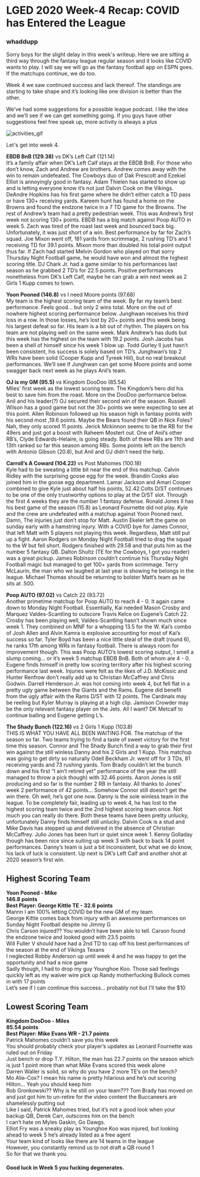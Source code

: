 # LGED 2020 Week-4 Recap: COVID has Entered the League

### whaddupp

Sorry boys for the slight delay in this week's writeup. Here we are sitting a third way through the fantasy league regular season and it looks like COVID wants to play. I will say we will go as the fantasy football app on ESPN goes. If the matchups continue, we do too.

Week 4 we saw continued success and lack thereof. The standings are starting to take shape and it’s looking like one division is better than the other.

We’ve had some suggestions for a possible league podcast. I like the idea and we’ll see if we can get something going. If you guys have other suggestions feel free speak up, more activity is always a plus

![activities_gif](https://tenor.com/view/step-brothers-room-for-activities-gif-10162194)

Let's get into week 4.


**EBDB BnB (129.38)** vs DK’s Left Calf (121.14)\
It’s a family affair when DK’s Left Calf stays at the EBDB BnB. For those who don’t know, Zach and Andrew are brothers. Andrew comes away with the win to remain undefeated. The Cowboys duo of Dak Prescott and Ezekiel Elliot is annoyingly good in fantasy. Adam Thielen has started to show up and is letting everyone know it’s not just Dalvin Cook on the Vikings. DeAndre Hopkins has his first game where he didn’t either catch a TD pass or have 130+ receiving yards. Kareem hunt has found a home on the Browns and found the endzone twice in a 7 TD game for the Browns. The rest of Andrew’s team had a pretty pedestrian week. This was Andrew’s first week not scoring 130+ points. EBDB has a big match against Poop AUTO in week 5. Zach was tired of the roast last week and bounced back big. Unfortunately, it was just short of a win. Best performance by far for Zach’s squad. Joe Mixon went off, 181 yards from scrimmage, 2 rushing TD’s and 1 receiving TD for 39.1 points. Mixon more than doubled his total point output thus far. If Zach had started Melvin Gordon who played on that sorry Thursday Night Football game, he would have won and almost the highest scoring title. DJ Chark Jr. had a game similar to his performances last season as he grabbed 2 TD’s for 22.5 points. Positive performances nonetheless from DK’s Left Calf, maybe he can grab a win next week as 2 Girls 1 Kupp comes to town. 


**Yoon Pooned (146.8)** vs I need Moore points (97.68)\
My team is the highest scoring team of the week. By far my team’s best performance. Feels good... but only 2 wins total. More on the out of nowhere highest scoring performance below. Junghwan receives his third loss in a row. In those losses, he’s lost by 20+ points and this week being his largest defeat so far. His team is a bit out of rhythm. The players on his team are not playing well on the same week. Mark Andrew’s has duds but this week has the highest on the team with 19.2 points. Josh Jacobs has been a shell of himself since his week 1 blow up. Todd Gurley II just hasn’t been consistent, his success is solely based on TD’s. Junghwan’s top 2 WRs have been solid (Cooper Kupp and Tyreek Hill), but no real breakout performances. We’ll see if Junghwan can get some Moore points and some swagger back next week as he plays Anil’s team.


**OJ is my GM (95.5)** vs Kingdom DooDoo (85.54)\
Miles’ first week as the lowest scoring team. The Kingdom’s hero did his best to save him from the roast. More on the DooDoo performance below. Anil and his leader(?) OJ secured their second win of the season. Russell Wilson has a good game but not the 30+ points we were expecting to see at this point. Allen Robinson followed up his season high in fantasy points with his second most ,19.6 points. Maybe the Bears found their QB in Nick Foles? Nah, they only scored 11 points. Jerick Mckinnon seems to be the RB for the 49ers and just got a boost with Raheem Mostert out. One of Anil’s other RB’s, Clyde Edwards-Helaire, is going steady. Both of these RBs are 11th and 13th ranked so far this season among RBs. Some points left on the bench with Antonio Gibson (20.8), but Anil and OJ didn’t need the help.


**Carroll’s A Coward (104.22)** vs Post Mahomes (100.18)\
Kyle had to be sweating a little bit near the end of this matchup. Calvin Ridley with the surprising goose egg for the week. Brandin Cooks also joined him in the goose egg department. Lamar Jackson and Amari Cooper combined to give Kyle just about half his points, 52.42.Colts D/ST continues to be one of the only trustworthy options to play at the D/ST slot. Through the first 4 weeks they are the number 1 fantasy defense. Ronald Jones II has his best game of the season (15.8) as Leonard Fournette did not play. Kyle and the crew are undefeated with a matchup against Yoon Pooned next. Damn, The injuries just don’t stop for Matt. Austin Ekeler left the game on sunday early with a hamstring injury. With a COVID bye for James Connor, that left Matt with 5 players not playing this week. Regardless, Matt still put up a fight. Aaron Rodgers on Monday Night Football tried to drag the squad to the W but fell short. Rodgers finished with 29.58 and that puts him as the number 5 fantasy QB. Dalton Shultz (TE for the Cowboys, I got you reader) was a great pickup. James Robinson couldn’t continue his Thursday Night Football magic but managed to get 100+ yards from scrimmage. Terry McLaurin, the man who we laughed at last year is showing he belongs in the league. Michael Thomas should be returning to bolster Matt’s team as he sits at .500.


**Poop AUTO (97.02)** vs Catch 22 (93.72)\
Another primetime matchup for Poop AUTO to reach 4 - 0. It again came down to Monday Night Football. Essentially, Kai needed Mason Crosby and Marquez Valdes-Scantling to outscore Travis Kelce on Eugene’s Catch 22. Crosby has been playing well, Valdes-Scantling hasn’t shown much since week 1. They combined on MNF for a whopping 13.5 for the W. Kai’s combo of Josh Allen and Alvin Kamra is explosive accounting for most of Kai’s success so far. Tyler Boyd has been a nice little steal of the draft (round 6), he ranks 17th among WRs in fantasy football. There is always room for improvement though. This was Poop AUTO’s lowest scoring output, I smell a slump coming… or it’s week 5 matchup EBDB BnB. Both of whom are 4 - 0. Eugene finds himself in pretty low scoring territory after his highest scoring performance last week. Injuries were felt as the likes of J.D. McKissic and Hunter Renfrow don’t really add up to Christian McCaffrey and Chris Godwin. Darrell Henderson Jr. was hot coming into week 4, but fell flat in a pretty ugly game between the Giants and the Rams. Eugene did benefit from the ugly affair with the Rams D/ST with 12 points. The Cardinals may be reeling but Kyler Murray is playing at a high clip. Jamison Crowder may be the only relevant fantasy player on the Jets. All I want? DK Metcalf to continue balling and Eugene getting L’s.


**The Shady Bunch (122.16)** vs 2 Girls 1 Kupp (103.8)\
THIS IS WHAT YOU HAVE ALL BEEN WAITING FOR. The matchup of the season so far. Two teams trying to find a taste of sweet victory for the first time this season. Connor and The Shady Bunch find a way to grab their first win against the still winless Danny and his 2 Girls and 1 Kupp. This matchup was going to get dirty so naturally Odell Beckham Jr. went off for 3 TDs, 81 receiving yards and 73 rushing yards. Tom Brady couldn’t let the bunch down and his first “I ain’t retired yet” performance of the year (he still managed to throw a pick though) with 32.46 points. Aaron Jones is still producing and so far is the number 2 RB in fantasy. All thanks to Jones’ week 2 performance of 42 points... Somehow Connor still doesn’t get the win there. Oh well, he’s got one now. Danny is the sole winless team in the league. To be completely fair, leading up to week 4, he has lost to the highest scoring team twice and the 2nd highest scoring team once. Not much you can really do there. Both these teams have been pretty unlucky, unfortunately Danny finds himself still unlucky. Dalvin Cook is a stud and Mike Davis has stepped up and delivered in the absence of Christian McCaffrey. Julio Jones has been hurt or quiet since week 1. Kenny Golladay though has been nice since suiting up week 3 with back to back 14 point performances. Danny’s team is just a bit inconsistent, but what we do know, his lack of luck is consistent. Up next is DK’s Left Calf and another shot at 2020 season’s first win.


## Highest Scoring Team
**Yoon Pooned - Mike**\
**146.8 points**\
**Best Player: George Kittle TE - 32.6 points**\
Mannn I am 100% letting COVID be the new GM of my team\
George Kittle comes back from injury with an awesome performances on Sunday Night Football despite no Jimmy G\
Chris Carson injured?? You wouldn’t have been able to tell. Carson found the endzone twice and looked good with 23.5 points\
Will Fuller V should have had a 2nd TD to cap off his best performances of the season at the end of Vikings Texans\
I neglected Robby Anderson up until week 4 and he was happy to get the opportunity and had a nice game\
Sadly though, I had to drop my guy Younghoe Koo. Those sad feelings quickly left as my waiver wire pick up Randy motherfucking Bullock comes in with 17 points\
Let’s see if I can continue this success… probably not but I’ll take the $10

## Lowest Scoring Team
**Kingdom DooDoo - Miles**\
**85.54 points**\
**Best Player: Mike Evans WR - 21.7 points**\
Patrick Mahomes couldn’t save you this week\
You should probably check your player’s updates as Leonard Fournette was ruled out on Friday\
Just bench or drop T.Y. Hilton, the man has 22.7 points on the season which is just 1 point more than what Mike Evans scored this week alone\
Darren Waller is solid, so why do you have 2 more TE’s on the bench?\
Mo Alie-Cox? I mean his name is pretty hilarious and he’s out scoring Hilton… Yeah you should keep him\
Rob Gronkowski?? Why is he still on your team??? Tom Brady has moved on and just got him to un-retire for the video content the Buccaneers are shamelessly putting out\
Like I said, Patrick Mahomes tried, but it’s not a good look when your backup QB, Derek Carr, outscores him on the bench\
I can’t hate on Myles Gaskin, Go Dawgs.\
Elliot Fry was a sneaky play as Younghoe Koo was injured, but looking ahead to week 5 he’s already listed as a free agent\
Your team kind of looks like there are 14 teams in the league\
However, you constantly remind us to not draft a QB round 1\
So for that we thank you.


#### Good luck in Week 5 you fucking degenerates.

